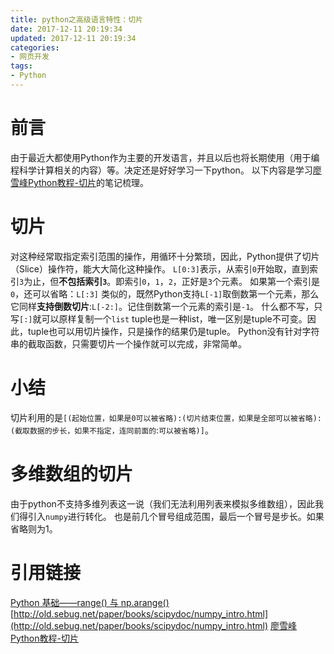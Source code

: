 ```yaml
---
title: python之高级语言特性：切片
date: 2017-12-11 20:19:34
updated: 2017-12-11 20:19:34
categories:
- 网页开发
tags:
- Python
---
```

# 前言
由于最近大都使用Python作为主要的开发语言，并且以后也将长期使用（用于编程科学计算相关的内容）等。决定还是好好学习一下python。
以下内容是学习[廖雪峰Python教程-切片](https://www.liaoxuefeng.com/wiki/0014316089557264a6b348958f449949df42a6d3a2e542c000/001431756919644a792ee4ead724ef7afab3f7f771b04f5000)的笔记梳理。

<!-- more -->
# 切片
对这种经常取指定索引范围的操作，用循环十分繁琐，因此，Python提供了切片（Slice）操作符，能大大简化这种操作。
`L[0:3]`表示，从索引`0`开始取，直到索引`3`为止，但**不包括索引`3`**。即索引`0`，`1`，`2`，正好是`3`个元素。
如果第一个索引是`0`，还可以省略：`L[:3]`
类似的，既然Python支持`L[-1]`取倒数第一个元素，那么它同样**支持倒数切片**:`L[-2:]`。记住倒数第一个元素的索引是`-1`。
什么都不写，只写`[:]`就可以原样复制一个`list`
tuple也是一种list，唯一区别是tuple不可变。因此，tuple也可以用切片操作，只是操作的结果仍是tuple。
Python没有针对字符串的截取函数，只需要切片一个操作就可以完成，非常简单。

# 小结
切片利用的是`[(起始位置，如果是0可以被省略):(切片结束位置，如果是全部可以被省略):(截取数据的步长，如果不指定，连同前面的`:`可以被省略)]`。

# 多维数组的切片
由于python不支持多维列表这一说（我们无法利用列表来模拟多维数组），因此我们得引入`numpy`进行转化。
也是前几个冒号组成范围，最后一个冒号是步长。如果省略则为1。

# 引用链接
[Python 基础——range() 与 np.arange()](http://blog.csdn.net/lanchunhui/article/details/49493633)
[http://old.sebug.net/paper/books/scipydoc/numpy_intro.html](http://old.sebug.net/paper/books/scipydoc/numpy_intro.html)
[廖雪峰Python教程-切片](https://www.liaoxuefeng.com/wiki/0014316089557264a6b348958f449949df42a6d3a2e542c000/001431756919644a792ee4ead724ef7afab3f7f771b04f5000)

